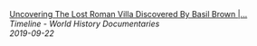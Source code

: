 <!--2024-07-21 00:18:13-->
<div class="yb">
  <a class="nodecor" href="/index.html?istoriya/uncovering_the_lost_roman_villa_discovered_by_basil_brown_time_team_timeline">
    <img class="preview" data-videoid="pB3wkSOdXnU" src="https://i.ytimg.com/vi/pB3wkSOdXnU/hqdefault.jpg" align="middle" alt="">
  </a>
  <div class="inlbl text">
    <a class="nodecor" href="/index.html?istoriya/uncovering_the_lost_roman_villa_discovered_by_basil_brown_time_team_timeline">Uncovering The Lost Roman Villa Discovered By Basil Brown |...</a><br>
    <i class="smaller2">Timeline - World History Documentaries</i><br>
    <i class="smaller3">2019-09-22</i>
  </div>
</div>
